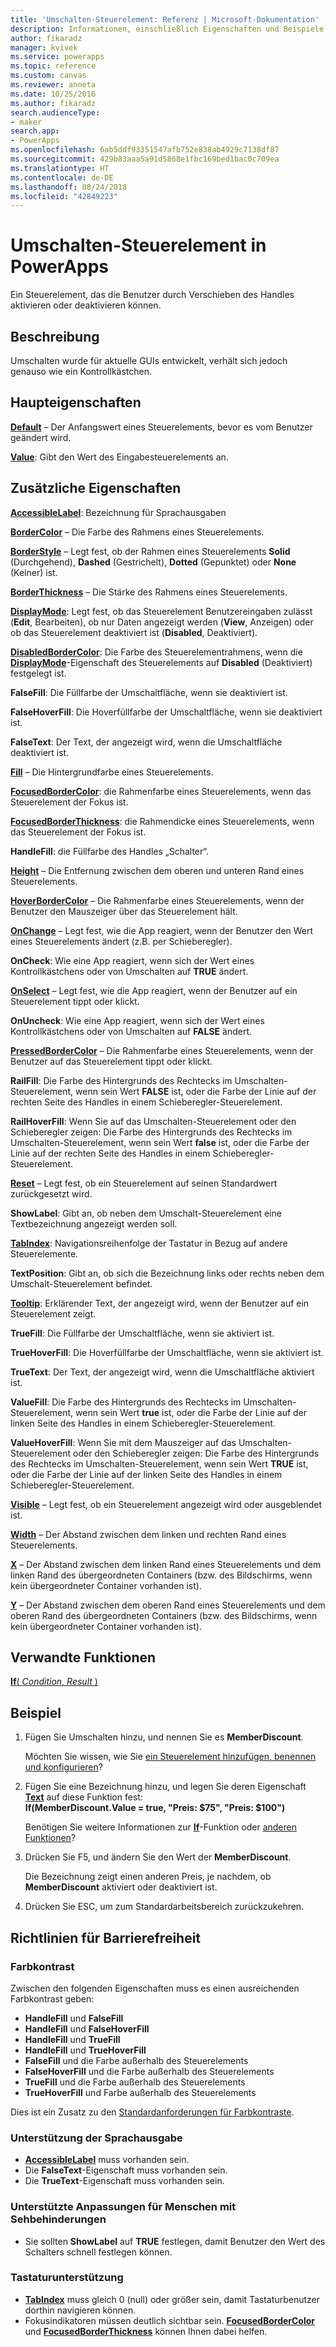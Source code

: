 ```yaml
---
title: 'Umschalten-Steuerelement: Referenz | Microsoft-Dokumentation'
description: Informationen, einschließlich Eigenschaften und Beispiele, über das Umschalten-Steuerelement
author: fikaradz
manager: kvivek
ms.service: powerapps
ms.topic: reference
ms.custom: canvas
ms.reviewer: anneta
ms.date: 10/25/2016
ms.author: fikaradz
search.audienceType:
- maker
search.app:
- PowerApps
ms.openlocfilehash: 6ab5ddf93351547afb752e838ab4929c7138df87
ms.sourcegitcommit: 429b83aaa5a91d5868e1fbc169bed1bac0c709ea
ms.translationtype: HT
ms.contentlocale: de-DE
ms.lasthandoff: 08/24/2018
ms.locfileid: "42849223"
---
```

# <a name="toggle-control-in-powerapps"></a>Umschalten-Steuerelement in PowerApps
Ein Steuerelement, das die Benutzer durch Verschieben des Handles aktivieren oder deaktivieren können.

## <a name="description"></a>Beschreibung
Umschalten wurde für aktuelle GUIs entwickelt, verhält sich jedoch genauso wie ein Kontrollkästchen.

## <a name="key-properties"></a>Haupteigenschaften
**[Default](properties-core.md)** – Der Anfangswert eines Steuerelements, bevor es vom Benutzer geändert wird.

**[Value](properties-core.md)**: Gibt den Wert des Eingabesteuerelements an.

## <a name="additional-properties"></a>Zusätzliche Eigenschaften
**[AccessibleLabel](properties-accessibility.md)**: Bezeichnung für Sprachausgaben

**[BorderColor](properties-color-border.md)** – Die Farbe des Rahmens eines Steuerelements.

**[BorderStyle](properties-color-border.md)** – Legt fest, ob der Rahmen eines Steuerelements **Solid** (Durchgehend), **Dashed** (Gestrichelt), **Dotted** (Gepunktet) oder **None** (Keiner) ist.

**[BorderThickness](properties-color-border.md)** – Die Stärke des Rahmens eines Steuerelements.

**[DisplayMode](properties-core.md)**: Legt fest, ob das Steuerelement Benutzereingaben zulässt (**Edit**, Bearbeiten), ob nur Daten angezeigt werden (**View**, Anzeigen) oder ob das Steuerelement deaktiviert ist (**Disabled**, Deaktiviert).

**[DisabledBorderColor](properties-color-border.md)**: Die Farbe des Steuerelementrahmens, wenn die **[DisplayMode](properties-core.md)**-Eigenschaft des Steuerelements auf **Disabled** (Deaktiviert) festgelegt ist.

**FalseFill**: Die Füllfarbe der Umschaltfläche, wenn sie deaktiviert ist.

**FalseHoverFill**: Die Hoverfüllfarbe der Umschaltfläche, wenn sie deaktiviert ist.

**FalseText**: Der Text, der angezeigt wird, wenn die Umschaltfläche deaktiviert ist.

**[Fill](properties-color-border.md)** – Die Hintergrundfarbe eines Steuerelements.

**[FocusedBorderColor](properties-color-border.md)**: die Rahmenfarbe eines Steuerelements, wenn das Steuerelement der Fokus ist.

**[FocusedBorderThickness](properties-color-border.md)**: die Rahmendicke eines Steuerelements, wenn das Steuerelement der Fokus ist.

**HandleFill**: die Füllfarbe des Handles „Schalter“.

**[Height](properties-size-location.md)** – Die Entfernung zwischen dem oberen und unteren Rand eines Steuerelements.

**[HoverBorderColor](properties-color-border.md)** – Die Rahmenfarbe eines Steuerelements, wenn der Benutzer den Mauszeiger über das Steuerelement hält.

**[OnChange](properties-core.md)** – Legt fest, wie die App reagiert, wenn der Benutzer den Wert eines Steuerelements ändert (z.B. per Schieberegler).

**OnCheck**: Wie eine App reagiert, wenn sich der Wert eines Kontrollkästchens oder von Umschalten auf **TRUE** ändert.

**[OnSelect](properties-core.md)** – Legt fest, wie die App reagiert, wenn der Benutzer auf ein Steuerelement tippt oder klickt.

**OnUncheck**: Wie eine App reagiert, wenn sich der Wert eines Kontrollkästchens oder von Umschalten auf **FALSE** ändert.

**[PressedBorderColor](properties-color-border.md)** – Die Rahmenfarbe eines Steuerelements, wenn der Benutzer auf das Steuerelement tippt oder klickt.

**RailFill**: Die Farbe des Hintergrunds des Rechtecks im Umschalten-Steuerelement, wenn sein Wert **FALSE** ist, oder die Farbe der Linie auf der rechten Seite des Handles in einem Schieberegler-Steuerelement.

**RailHoverFill**: Wenn Sie auf das Umschalten-Steuerelement oder den Schieberegler zeigen: Die Farbe des Hintergrunds des Rechtecks im Umschalten-Steuerelement, wenn sein Wert **false** ist, oder die Farbe der Linie auf der rechten Seite des Handles in einem Schieberegler-Steuerelement.

**[Reset](properties-core.md)** – Legt fest, ob ein Steuerelement auf seinen Standardwert zurückgesetzt wird.

**ShowLabel**: Gibt an, ob neben dem Umschalt-Steuerelement eine Textbezeichnung angezeigt werden soll.

**[TabIndex](properties-accessibility.md)**: Navigationsreihenfolge der Tastatur in Bezug auf andere Steuerelemente.

**TextPosition**: Gibt an, ob sich die Bezeichnung links oder rechts neben dem Umschalt-Steuerelement befindet.

**[Tooltip](properties-core.md)**: Erklärender Text, der angezeigt wird, wenn der Benutzer auf ein Steuerelement zeigt.

**TrueFill**: Die Füllfarbe der Umschaltfläche, wenn sie aktiviert ist.

**TrueHoverFill**: Die Hoverfüllfarbe der Umschaltfläche, wenn sie aktiviert ist.

**TrueText**: Der Text, der angezeigt wird, wenn die Umschaltfläche aktiviert ist.

**ValueFill**: Die Farbe des Hintergrunds des Rechtecks im Umschalten-Steuerelement, wenn sein Wert **true** ist, oder die Farbe der Linie auf der linken Seite des Handles in einem Schieberegler-Steuerelement.

**ValueHoverFill**: Wenn Sie mit dem Mauszeiger auf das Umschalten-Steuerelement oder den Schieberegler zeigen: Die Farbe des Hintergrunds des Rechtecks im Umschalten-Steuerelement, wenn sein Wert **TRUE** ist, oder die Farbe der Linie auf der linken Seite des Handles in einem Schieberegler-Steuerelement.

**[Visible](properties-core.md)** – Legt fest, ob ein Steuerelement angezeigt wird oder ausgeblendet ist.

**[Width](properties-size-location.md)** – Der Abstand zwischen dem linken und rechten Rand eines Steuerelements.

**[X](properties-size-location.md)** – Der Abstand zwischen dem linken Rand eines Steuerelements und dem linken Rand des übergeordneten Containers (bzw. des Bildschirms, wenn kein übergeordneter Container vorhanden ist).

**[Y](properties-size-location.md)** – Der Abstand zwischen dem oberen Rand eines Steuerelements und dem oberen Rand des übergeordneten Containers (bzw. des Bildschirms, wenn kein übergeordneter Container vorhanden ist).

## <a name="related-functions"></a>Verwandte Funktionen
[**If**( *Condition*, *Result* )](../functions/function-if.md)

## <a name="example"></a>Beispiel
1. Fügen Sie Umschalten hinzu, und nennen Sie es **MemberDiscount**.

    Möchten Sie wissen, wie Sie [ein Steuerelement hinzufügen, benennen und konfigurieren](../add-configure-controls.md)?
2. Fügen Sie eine Bezeichnung hinzu, und legen Sie deren Eigenschaft **[Text](properties-core.md)** auf diese Funktion fest:
   <br>**If(MemberDiscount.Value = true, "Preis: $75", "Preis: $100")**

    Benötigen Sie weitere Informationen zur **[If](../functions/function-if.md)**-Funktion oder [anderen Funktionen](../formula-reference.md)?
3. Drücken Sie F5, und ändern Sie den Wert der **MemberDiscount**.

    Die Bezeichnung zeigt einen anderen Preis, je nachdem, ob **MemberDiscount** aktiviert oder deaktiviert ist.
4. Drücken Sie ESC, um zum Standardarbeitsbereich zurückzukehren.


## <a name="accessibility-guidelines"></a>Richtlinien für Barrierefreiheit
### <a name="color-contrast"></a>Farbkontrast
Zwischen den folgenden Eigenschaften muss es einen ausreichenden Farbkontrast geben:
* **HandleFill** und **FalseFill**
* **HandleFill** und **FalseHoverFill**
* **HandleFill** und **TrueFill**
* **HandleFill** und **TrueHoverFill**
* **FalseFill** und die Farbe außerhalb des Steuerelements
* **FalseHoverFill** und die Farbe außerhalb des Steuerelements
* **TrueFill** und die Farbe außerhalb des Steuerelements
* **TrueHoverFill** und Farbe außerhalb des Steuerelements

Dies ist ein Zusatz zu den [Standardanforderungen für Farbkontraste](../accessible-apps-color.md).

### <a name="screen-reader-support"></a>Unterstützung der Sprachausgabe
* **[AccessibleLabel](properties-accessibility.md)** muss vorhanden sein.
* Die **FalseText**-Eigenschaft muss vorhanden sein.
* Die **TrueText**-Eigenschaft muss vorhanden sein.

### <a name="low-vision-support"></a>Unterstützte Anpassungen für Menschen mit Sehbehinderungen
* Sie sollten **ShowLabel** auf **TRUE** festlegen, damit Benutzer den Wert des Schalters schnell festlegen können.

### <a name="keyboard-support"></a>Tastaturunterstützung
* **[TabIndex](properties-accessibility.md)** muss gleich 0 (null) oder größer sein, damit Tastaturbenutzer dorthin navigieren können.
* Fokusindikatoren müssen deutlich sichtbar sein. **[FocusedBorderColor](properties-color-border.md)** und **[FocusedBorderThickness](properties-color-border.md)** können Ihnen dabei helfen.
